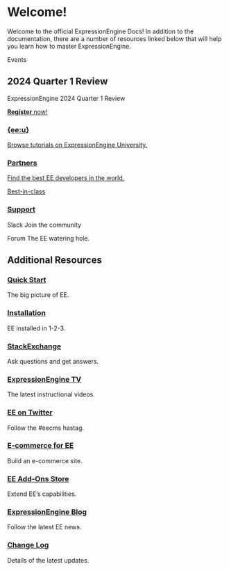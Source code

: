<!--
    This source file is part of the open source project
    ExpressionEngine User Guide (https://github.com/ExpressionEngine/ExpressionEngine-User-Guide)

    @link      https://expressionengine.com/
    @copyright Copyright (c) 2003-2020, Packet Tide, LLC (https://packettide.com)
    @license   https://expressionengine.com/license Licensed under Apache License, Version 2.0
-->

# Welcome!

Welcome to the official ExpressionEngine Docs! In addition to the documentation, there are a number of resources linked below that will help you learn how to master ExpressionEngine.

<!-- <div id="welcome-introduce" class="max-w-full mx-auto p-8 lg:p-10 bg-white rounded-lg shadow-custom-black flex mt-12 flex-wrap lg:flex-nowrap">
    <div class="w-64 h-64 mr-10 flex-shrink-0 mb-4 lg:mb-0">
        <img src="_images/welcome-image.svg" width="max-w-full mb-0">
    </div>
    <div class="mb-0">
        <span class="text-red font-bold uppercase text-xs mb-4 block tracking-wider">Starter Courses</span>
        <h2 class="text-purple-dark mb-4 leading-snug p-0 mt-0 border-none text-2">Build your first ExpressionEngine site.</h2>
        <p class="text-purple-dark text-base pb-7 mb-0">Walk through step-by-step how to build your own ExpressionEngine site from scratch. Choose from either a video or written course.</p>
        <p class="links-wrapper flex mb-0 flex-wrap xl:flex-nowrap">
            <a href="https://u.expressionengine.com/course/getting-started-with-expressionengine-video-course" class="inline-flex text-base h-12 leading-none justify-center items-center bg-red mb-4 xl:mb-0 mr-2.5 rounded-5 border border-solid border-red hover:bg-white hover:text-red text-white" target="_BLANK">
                <strong>Video</strong>&nbsp;Course
                <i class="fas fa-arrow-right ml-2"></i>
            </a>
            <a href="https://u.expressionengine.com/course/introduction-to-building-an-expressionengine-site" class="inline-flex text-base h-12 leading-none justify-center items-center bg-red rounded-5 border border-solid border-red hover:bg-white hover:text-red text-white" target="_BLANK">
                <strong>Written</strong>&nbsp;Course
                <i class="fas fa-arrow-right ml-2"></i>
            </a>
        </p>
    </div>
</div> -->

<div id="welcome-introduce" class="eeconf-promo max-w-full mx-auto p-8 lg:p-10 bg-white rounded-lg shadow-custom-black flex mt-12 flex-wrap lg:flex-nowrap">
    <div class="w-64 h-64 mr-10 flex-shrink-0 mb-4 lg:mb-0" style="background-image: url(https://expressionengine.com/asset/img/blog/2024_Q1_Blog.jpg); background-size:cover; background-position: center;">
        <!-- <a href="https://expressionengine.com/blog/expressionengine-2024-quarter-1-review"><img src="https://expressionengine.com/asset/img/blog/2024_Q1_Blog.jpg" class="max-w-full mb-0"></a> -->
    </div>
    <div class="mb-0">
        <span class="text-red font-bold uppercase text-xs mb-4 block tracking-wider">Events</span>
        <h2 class="text-purple-dark mb-4 leading-snug p-0 mt-0 border-none text-2">2024 Quarter 1 Review</h2>
        <p class="text-purple-dark text-base pb-7 mb-0">ExpressionEngine 2024 Quarter 1 Review</p>
        <p class="links-wrapper flex mb-0 flex-wrap xl:flex-nowrap">
            <a href="https://expressionengine.com/blog/expressionengine-2024-quarter-1-review?utm_source=docs&utm_campaign=2024q1-review" class="inline-flex text-base h-12 leading-none justify-center items-center bg-red mb-4 xl:mb-0 mr-2.5 rounded-5 border border-solid border-red hover:bg-white hover:text-red text-white" target="_BLANK">
                <strong>Register</strong>&nbsp;now!
                <i class="fas fa-arrow-right ml-2"></i>
            </a>
        </p>
    </div>
</div>

<div id="welcome-grid" class="grid grid-cols-1 lg:grid-cols-3 gap-x-6 gap-y-6 lg:gap-y-0 my-8">
    <a href="https://u.expressionengine.com" class="university rounded-lg bg-purple-new mb-0 text-white text-center overflow-hidden px-7 py-9 flex items-center justify-start flex-col relative border-none" target="_BLANK">
        <h3 class="text-3xl xl:text-5xl mb-7 mt-0 font-normal">{ee:u}</h3>
        <p class="text-base text-white text-opacity-80 mb-0">Browse tutorials on ExpressionEngine University.</p>
    </a>
    <a href="https://expressionengine.com/partners" class="partners rounded-lg bg-purple-lightest mb-0 text-center overflow-hidden pt-5 pb-7 px-7 flex items-center justify-center flex-col relative border-none" target="_BLANK">
        <span class="flex items-center justify-center rounded-full bg-purple-new p-4">
            <i class="fas fa-star text-4xl text-white text-opacity-50"></i>
        </span>
        <h3 class="text-2xl lg:text-2 text-purple-dark mt-3 mb-2">Partners</h3>
        <p class="text-base text-brand text-opacity-70 mb-0">Find the best EE developers in the world.</p>
    </a>
    <a href="https://expressionengine.com/support" class="support rounded-lg flex items-center justify-center flex-col bg-purple-regular text-white mb-0 relative h-56 lg:h-auto pt-5 pb-7 px-7 border-none" target="_BLANK">
        <p class="uppercase text-sm font-semibold mb-0">Best-in-class</p>
        <h3 class="m-0 font-semibold">Support</h3>
    </a>
</div>

<div id="welcome-links" class="grid grid-cols-1 lg:grid-cols-2 gap-x-7 gap-y-7 lg:gap-y-0 mb-12">
    <div class="slack rounded-lg bg-purple-regular pl-5 pr-6 py-3.5 relative flex mb-0 items-center">
        <p class="mr-4 flex-shrink-0 w-16 mb-0">
            <i class="fab fa-slack text-7xl text-white"></i>
        </p>
        <p class="mb-0 flex flex-wrap w-full items-center">
            <span class="title text-1.75 text-white font-semibold block w-full leading-none">Slack</span>
            <span class="flex text-base text-white text-opacity-70 w-full leading-none items-center">Join the community<i class="fas fa-arrow-right text-base ml-auto"></i></span>
        </p>
        <a href="https://expressionengine.com/blog/join-us-in-slack" class="absolute w-full h-full inset-0 border-none" target="_BLANK"></a>
    </div>
    <div class="forums rounded-lg bg-purple-lightest pl-5 pr-6 py-3.5 relative flex mb-0 items-center">
        <p class="mr-4 flex-shrink-0 w-16 h-16 bg-purple-tint rounded-5 flex items-center justify-center mb-0">
            <i class="fas fa-comment text-4xl text-white"></i>
        </p>
        <p class="mb-0 flex flex-wrap w-full items-center">
            <span class="title text-1.75 text-brand font-semibold block leading-none w-full">Forum</span>
            <span class="flex items-center text-base text-brand text-opacity-70 leading-none w-full">The EE watering hole.<i class="fas fa-arrow-right text-base ml-auto"></i></span>
        </p>
        <a href="https://expressionengine.com/forums" class="absolute w-full h-full inset-0 border-none" target="_BLANK"></a>
    </div>
</div>

<div id="welcome-resources">
    <h2 class="bold text-black mb-4 mt-0 pt-0 border-none">Additional Resources</h2>
    <div class="resources grid rid-cols-1 lg:grid-cols-3 gap-x-6 gap-y-4 lg:gap-y-8 pt-6 border-t border-gray">
        <div class="item relative pl-7 mb-0 border-none">
            <span class="absolute text-lg text-purple-light top-0.5 left-0"><i class="fas fa-bolt"></i></span>
            <div class="mb-0">
                <h3 class="text-lg text-purple-light font-semibold m-0"><a href="https://docs.expressionengine.com/latest/getting-started/the-big-picture.html">Quick Start</a></h3>
                <p class="text-sm mb-0 text-black text-opacity-45">The big picture of EE.</p>
            </div>
        </div>
        <div class="item relative pl-7 mb-0">
            <span class="absolute text-lg text-purple-light top-0.5 left-0"><i class="fas fa-download"></i></span>
            <div class="mb-0">
                <h3 class="text-lg text-purple-light font-semibold m-0"><a href="https://docs.expressionengine.com/latest/installation/installation.html" class="text-current">Installation</a></h3>
                <p class="text-sm mb-0 text-black text-opacity-45">EE installed in 1-2-3.</p>
            </div>
        </div>
        <div class="item relative pl-7 mb-0">
            <span class="absolute text-lg text-purple-light top-0.5 left-0"><i class="fab fa-stack-exchange"></i></span>
            <div class="mb-0">
                <h3 class="text-lg text-purple-light font-semibold m-0"><a href="https://expressionengine.stackexchange.com/" class="text-current" target="_BLANK">StackExchange</a></h3>
                <p class="text-sm mb-0 text-black text-opacity-45">Ask questions and get answers.</p>
            </div>
        </div>
        <div class="item relative pl-7 mb-0">
            <span class="absolute text-lg text-purple-light top-0.5 left-0"><i class="fab fa-youtube"></i></span>
            <div class="mb-0">
                <h3 class="text-lg text-purple-light font-semibold m-0"><a href="https://www.youtube.com/ExpressionEngineTV" class="text-current" target="_BLANK">ExpressionEngine TV</a></h3>
                <p class="text-sm mb-0 text-black text-opacity-45">The latest instructional videos.</p>
            </div>
        </div>
        <div class="item relative pl-7 mb-0">
            <span class="absolute text-lg text-purple-light top-0.5 left-0"><i class="fab fa-twitter-square"></i></span>
            <div class="mb-0">
                <h3 class="text-lg text-purple-light font-semibold m-0"><a href="https://twitter.com/eecms" class="text-current" target="_BLANK">EE on Twitter</a></h3>
                <p class="text-sm mb-0 text-black text-opacity-45">Follow the #eecms hastag.</p>
            </div>
        </div>
        <div class="item relative pl-7 mb-0">
            <span class="absolute text-lg text-purple-light top-0.5 left-0"><i class="fas fa-credit-card"></i></span>
            <div class="mb-0">
                <h3 class="text-lg text-purple-light font-semibold m-0"><a href="https://u.expressionengine.com/course/building-an-e-commerce-website-with-expressionengine" class="text-current" target="_BLANK">E-commerce for EE</a></h3>
                <p class="text-sm mb-0 text-black text-opacity-45">Build an e-commerce site.</p>
            </div>
        </div>
        <div class="item relative pl-7 mb-0">
            <span class="absolute text-lg text-purple-light top-0.5 left-0"><i class="fas fa-puzzle-piece"></i></span>
            <div class="mb-0">
                <h3 class="text-lg text-purple-light font-semibold m-0"><a href="https://expressionengine.com/add-ons" class="text-current" target="_BLANK">EE Add-Ons Store</a></h3>
                <p class="text-sm mb-0 text-black text-opacity-45">Extend EE’s capabilities.</p>
            </div>
        </div>
        <div class="item relative pl-7 mb-0">
            <span class="absolute text-lg text-purple-light top-0.5 left-0"><i class="fas fa-pencil-alt"></i></span>
            <div class="mb-0">
                <h3 class="text-lg text-purple-light font-semibold m-0"><a href="https://expressionengine.com/blog" class="text-current" target="_BLANK">ExpressionEngine Blog</a></h3>
                <p class="text-sm mb-0 text-black text-opacity-45">Follow the latest EE news.</p>
            </div>
        </div>
        <div class="item relative pl-7 mb-0">
            <span class="absolute text-lg text-purple-light top-0.5 left-0"><i class="fas fa-clipboard"></i></span>
            <div class="mb-0">
                <h3 class="text-lg text-purple-light font-semibold m-0"><a href="https://docs.expressionengine.com/latest/installation/changelog.html" class="text-current">Change Log</a></h3>
                <p class="text-sm mb-0 text-black text-opacity-45">Details of the latest updates.</p>
            </div>
        </div>
    </div>
</div>